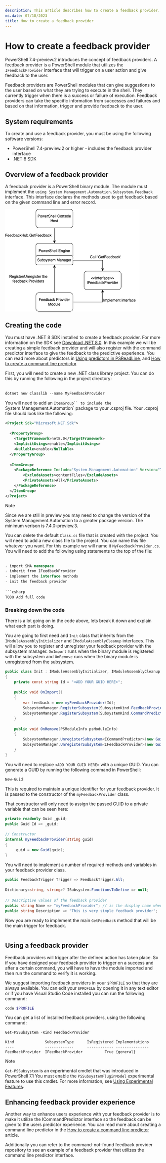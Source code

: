 ```yaml
---
description: This article describes how to create a feedback provider.
ms.date: 07/18/2023
title: How to create a feedback provider
---
```

# How to create a feedback provider

PowerShell 7.4-preview.2 introduces the concept of feedback providers. A feedback provider is a
PowerShell module that utilizes the `IFeedbackProvider` interface that will trigger on a user action
and give feedback to the user.

Feedback providers are PowerShell modules that can give suggestions to the user based on what they
are trying to execute in the shell. They currently trigger when there is a success or failure of
execution. Feedback providers can take the specific information from successes and failures and
based on that information, trigger and provide feedback to the user.

## System requirements

To create and use a feedback provider, you must be using the following software versions:

- PowerShell 7.4-preview.2 or higher - includes the feedback provider interface
- .NET 8 SDK 

## Overview of a feedback provider

A feedback provider is a PowerShell binary module. The module must implement the
`using System.Management.Automation.Subsystem.Feedback` interface. This interface
declares the methods used to get feedback based on the given command line and error record.

![Architecture](media/create-feedback-provider/feedbackproviderarch.png)

## Creating the code

You must have .NET 8 SDK installed to create a feedback provider. For more information on the SDK
see [Download .NET 8.0](https://dotnet.microsoft.com/en-us/download/dotnet/8.0). In this example we will be creating a simple feedback provider and will also register with the command predictor interface to give the feedback to the predictive experience. You can read more about predictors in [Using predictors in PSReadLine](https://learn.microsoft.com/powershell/scripting/learn/shell/using-predictors), and [How to create a command line predictor](./create-command-line-predictor.md).

First, you will need to create a new .NET class library project. You can do this by running the following in the project directory:

```powershell

dotnet new classlib --name MyFeedbackProvider
```

You will need to add an `ItemGroup`` to include the `System.Management.Automation` package to your .csproj file. Your .csproj file should look like the following:

```xml
<Project Sdk="Microsoft.NET.Sdk">

  <PropertyGroup>
    <TargetFramework>net8.0</TargetFramework>
    <ImplicitUsings>enable</ImplicitUsings>
    <Nullable>enable</Nullable>
  </PropertyGroup>

  <ItemGroup>
    <PackageReference Include="System.Management.Automation" Version="7.4.0-preview.3">
        <ExcludeAssets>contentFiles</ExcludeAssets>
        <PrivateAssets>All</PrivateAssets>
    </PackageReference>
  </ItemGroup>
</Project>
```

> [!NOTE] 
> Since we are still in preview you may need to change the version of the
> System.Management.Automation to a greater package version. The minimum verison is 7.4.0-preview.3.


You can delete the default `Class.cs` file that is created with the project. You will need to add a
new class file to the project. You can name this file whatever you want. For this example we will
name it `MyFeedbackProvider.cs`. You will need to add the following using statements to the top of
the file:

```csharp

- import SMA namespace
- inherit from IFeedbackProvider
- implement the interface methods
- init the feedback provider

```csharp
TODO Add full code 
```


### Breaking down the code

There is a lot going on in the code above, lets break it down and explain what each part is doing.

You are going to first need and `Init` class that inherits from the `IModuleAssemblyInitializer` and `IModuleAssemblyCleanup` interfaces. This will allow you to register and unregister your feedback provider with the subsystem manager. `OnImport` runs when the binary module is registered with the subsystem and `OnRemove` runs when the binary module is unregistered from the subsystem. 

```csharp
public class Init : IModuleAssemblyInitializer, IModuleAssemblyCleanup
{
    private const string Id = "<ADD YOUR GUID HERE>";

    public void OnImport()
    {
        var feedback = new myFeedbackProvider(Id);
        SubsystemManager.RegisterSubsystem(SubsystemKind.FeedbackProvider, feedback);
        SubsystemManager.RegisterSubsystem(SubsystemKind.CommandPredictor, feedback);
    }

    public void OnRemove(PSModuleInfo psModuleInfo)
    {
        SubsystemManager.UnregisterSubsystem<ICommandPredictor>(new Guid(Id));
        SubsystemManager.UnregisterSubsystem<IFeedbackProvider>(new Guid(Id));
    }
}
```

You will need to replace `<ADD YOUR GUID HERE>` with a unique GUID. You can generate a GUID by running the following command in PowerShell:

```powershell
New-Guid
```

This is required to maintain a unique identifier for your feedback provider. It is passed to the constructor of the `myFeedbackProvider` class.

That constructor will only need to assign the passed GUID to a private variable that can be seen here:

```csharp 
private readonly Guid _guid;
public Guid Id => _guid;

// Constructor
internal myFeedbackProvider(string guid)
{
    _guid = new Guid(guid);
}
```

You will need to implement a number of required methods and variables in your feedback provider class.

```csharp
public FeedbackTrigger Trigger => FeedbackTrigger.All;

Dictionary<string, string>? ISubsystem.FunctionsToDefine => null;

// Descriptive values of the feedback provider
public string Name => "myFeedbackProvider"; // is the display name when triggered
public string Description => "This is very simple feedback provider";
```

Now you are ready to implement the main `GetFeedback` method that will be the main trigger for
feedback.

```csharp

```

## Using a feedback provider

Feedback providers will trigger after the defined action has taken place. So if you have designed
your feedback provider to trigger on a success and after a certain command, you will have to have
the module imported and then run the command to verify it is working.

We suggest importing feedback providers in your `$PROFILE` so that they are always available. You can edit your `$PROFILE` by opening it in any text editor or if you have Visual Studio Code installed you can run the following command:

```powershell
code $PROFILE
```

You can get a list of installed feedback providers, using the following command:

```powershell
Get-PSSubsystem -Kind FeedbackProvider
```

```Output
Kind              SubsystemType      IsRegistered Implementations
----              -------------      ------------ ---------------
FeedbackProvider  IFeedbackProvider          True {general}
```

> [!NOTE]
> `Get-PSSubsystem` is an experimental cmdlet that was introduced in PowerShell 7.1 You must enable
> the `PSSubsystemPluginModel` experimental feature to use this cmdlet. For more information, see
> [Using Experimental Features](../learn/experimental-features.md#pssubsystempluginmodel).

## Enhancing feedback provider experience

Another way to enhance users experience with your feedback provider is to make it utilize the
ICommandPredictor interface so the feedback can be given to the users predictor experience. You can
read more about creating a command line predictor in the
[How to create a command line predictor](./create-command-line-predictor.md) article. 

Additionally you can refer to the command-not-found feedback provider repository to see an example
of a feedback provider that utilizes the command line predictor interface.